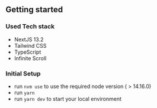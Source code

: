 ## **Getting started**

### **Used Tech stack**

- NextJS 13.2
- Tailwind CSS
- TypeScript
- Infinite Scroll

### **Initial Setup**

- run `nvm use` to use the required node version ( > 14.16.0)
- run `yarn`
- run `yarn dev` to start your local environment
